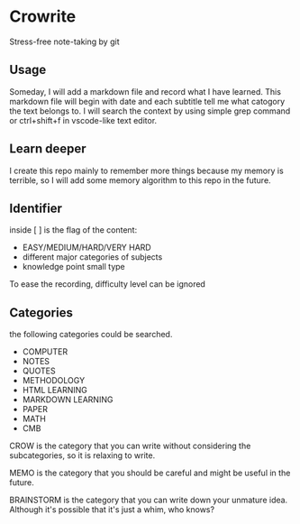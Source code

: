 
# Crowrite

Stress-free note-taking by git

## Usage

Someday, I will add a markdown file and record what I have learned. This markdown file will begin with date and each subtitle tell me what catogory the text belongs to.
I will search the context by using simple grep command or ctrl+shift+f in vscode-like text editor.

## Learn deeper

I create this repo mainly to remember more things because my memory is terrible, so I will add some memory algorithm to this repo in the future.

## Identifier

inside [ ] is the flag of the content:

* EASY/MEDIUM/HARD/VERY HARD
* different major categories of subjects
* knowledge point small type

To ease the recording, difficulty level can be ignored

## Categories
the following categories could be searched.
* COMPUTER
* NOTES
* QUOTES
* METHODOLOGY
* HTML LEARNING
* MARKDOWN LEARNING
* PAPER
* MATH
* CMB

CROW is the category that you can write without considering the subcategories, so it is relaxing to write.

MEMO is the category that you should be careful and might be useful in the future.

BRAINSTORM is the category that you can write down your unmature idea. Although it's possible that it's just a whim, who knows?
